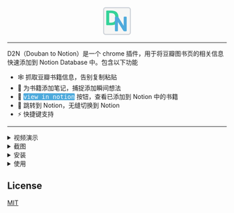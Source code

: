 <div align=center><img src="./public/icon128.png" style="height: 64px"/></div>

---

D2N（Douban to Notion）是一个 chrome 插件，用于将豆瓣图书页的相关信息快速添加到 Notion Database 中。包含以下功能

- 🕸️ 抓取豆瓣书籍信息，告别复制粘贴
- 📓 为书籍添加笔记，捕捉添加瞬间想法
- 🔘 <kbd style="background:#4EAADC; color: white; border-radius: 2px; height:100%">view in notion</kbd> 按钮，查看已添加到 Notion 中的书籍
- 🔗 跳转到 Notion，无缝切换到 Notion
- ⚡️ 快捷键支持

---

<details>
<summary>视频演示</summary>

https://user-images.githubusercontent.com/41246463/224534553-ffad7296-e7fc-479c-affa-5175bd3de114.mov

</details>
<details>
<summary>截图</summary>

- 添加书籍
  ![](docs/2023-03-13-11-58-41.png)
- 在 Notion 中保存的信息
  ![](docs/2023-03-12-14-57-34.png)
- Gallery View 效果
  ![](docs/2023-03-13-12-05-21.png)

</details>
<details>
<summary>安装</summary>

- 前往 [下载页面](https://github.com/HenryC-3/D2N/releases)，下载最新的插件压缩包并解压 ![](docs/2023-03-23-18-19-39.png)
- 打开浏览器插件管理页，打开 `开发者模式`，选择 `添加已解压的插件`。随后在文件管理器中选择已解压的 `d2n-v0.1.0` 文件夹
  ![](2023-03-13-12-14-14.png)

</details>

<details>
<summary>使用</summary>

首次使用需要提供 `Token Secret` 和 `Database ID`，具体操作步骤见 [使用 D2N 添加豆瓣书籍到 Notion](https://henryhe74.notion.site/D2N-Notion-8e6363356ad2419585fe775cf79c46a9)

</details>

## License

[MIT](./LICENSE)
